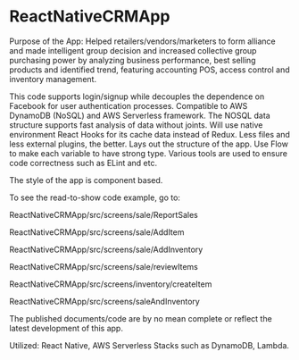 # ReactNativeCRMApp

Purpose of the App: Helped retailers/vendors/marketers to form alliance and made intelligent group decision and increased collective group purchasing power by analyzing business performance, best selling products and identified trend, featuring accounting POS, access control and inventory management. 


This code supports login/signup while decouples the dependence on Facebook for user authentication processes.
Compatible to AWS DynamoDB (NoSQL) and AWS Serverless framework.
The NOSQL data structure supports fast analysis of data without joints.
Will use native environment React Hooks for its cache data instead of Redux. Less files and less external plugins, the better. 
Lays out the structure of the app. 
Use Flow to make each variable to have strong type. 
Various tools are used to ensure code correctness such as ELint and etc.
 

The style of the app is component based. 


To see the read-to-show code example, go to:

ReactNativeCRMApp/src/screens/sale/ReportSales

ReactNativeCRMApp/src/screens/sale/AddItem

ReactNativeCRMApp/src/screens/sale/AddInventory

ReactNativeCRMApp/src/screens/sale/reviewItems

ReactNativeCRMApp/src/screens/inventory/createItem

ReactNativeCRMApp/src/screens/saleAndInventory

The published documents/code are by no mean complete or reflect the latest development of this app.

Utilized: React Native, AWS Serverless Stacks such as DynamoDB, Lambda.


